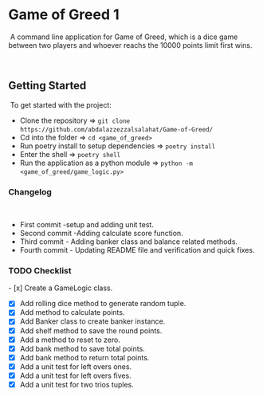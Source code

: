 
# Game of Greed 1
​
A command line application for Game of Greed, which is a dice game between two players and whoever reachs the 10000 points limit first wins.

​
## Getting Started
​
To get started with the project:
​
* Clone the repository =>  `git clone https://github.com/abdalazzezzalsalahat/Game-of-Greed/`
​
* Cd into the folder =>  `cd <game_of_greed>`
​
* Run poetry install to setup dependencies =>  `poetry install`
​
* Enter the shell =>  `poetry shell`
​
* Run the application as a python module =>  `python -m <game_of_greed/game_logic.py>`
​
### Changelog
​
* First commit -setup and adding unit test. 
* Second commit -Adding calculate score function.
* Third commit - Adding banker class and balance related methods.​
* Fourth commit - Updating README file and verification and quick fixes.

### TODO Checklist
​- [x] Create a GameLogic class.
- [x] Add rolling dice method to generate random tuple.
- [x] Add method to calculate points.
- [x] Add Banker class to create banker instance.
- [x] Add shelf method to save the round points.
- [x] Add a method to reset to zero. 
- [x] Add bank method to save total points.
- [x] Add bank method to return total points.
- [x] Add a unit test for left overs ones.
- [x] Add a unit test for left overs fives.
- [x] Add a unit test for two trios tuples.